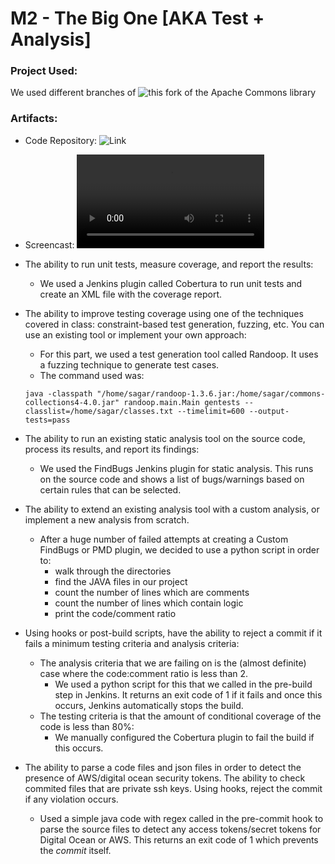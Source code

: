 # M2 - The Big One [AKA Test + Analysis]

### Project Used:

We used different branches of ![this fork](https://github.com/muchhalsagar88/commons-collections) of the Apache Commons library

### Artifacts:

- Code Repository: ![Link](https://github.com/muchhalsagar88/commons-collections)
- Screencast: ![Link](/screencast/screencast.mp4)

- The ability to run unit tests, measure coverage, and report the results:
    - We used a Jenkins plugin called Cobertura to run unit tests and create an XML file with the coverage report. 

- The ability to improve testing coverage using one of the techniques covered in class: constraint-based test generation, fuzzing, etc. You can use an existing tool or implement your own approach:
    - For this part, we used a test generation tool called Randoop. It uses a fuzzing technique to generate test cases.
    - The command used was:
    ```
    java -classpath "/home/sagar/randoop-1.3.6.jar:/home/sagar/commons-collections4-4.0.jar" randoop.main.Main gentests --classlist=/home/sagar/classes.txt --timelimit=600 --output-tests=pass
    ```

- The ability to run an existing static analysis tool on the source code, process its results, and report its findings:
    - We used the FindBugs Jenkins plugin for static analysis. This runs on the source code and shows a list of bugs/warnings based on certain rules that can be selected.

- The ability to extend an existing analysis tool with a custom analysis, or implement a new analysis from scratch. 
    - After a huge number of failed attempts at creating a Custom FindBugs or PMD plugin, we decided to use a python script in order to:
        - walk through the directories
        - find the JAVA files in our project
        - count the number of lines which are comments
        - count the number of lines which contain logic
        - print the code/comment ratio

- Using hooks or post-build scripts, have the ability to reject a commit if it fails a minimum testing criteria and analysis criteria:
    - The analysis criteria that we are failing on is the (almost definite) case where the code:comment ratio is less than 2.
        - We used a python script for this that we called in the pre-build step in Jenkins. It returns an exit code of 1 if it fails and once this occurs, Jenkins automatically stops the build.
    - The testing criteria is that the amount of conditional coverage of the code is less than 80%:
        - We manually configured the Cobertura plugin to fail the build if this occurs.

- The ability to parse a code files and json files in order to detect the presence of AWS/digital ocean security tokens. The ability to check commited files that are private ssh keys. Using hooks, reject the commit if any violation occurs.
    - Used a simple java code with regex called in the pre-commit hook to parse the source files to detect any access tokens/secret tokens for Digital Ocean or AWS. This returns an exit code of 1 which prevents the *commit* itself.